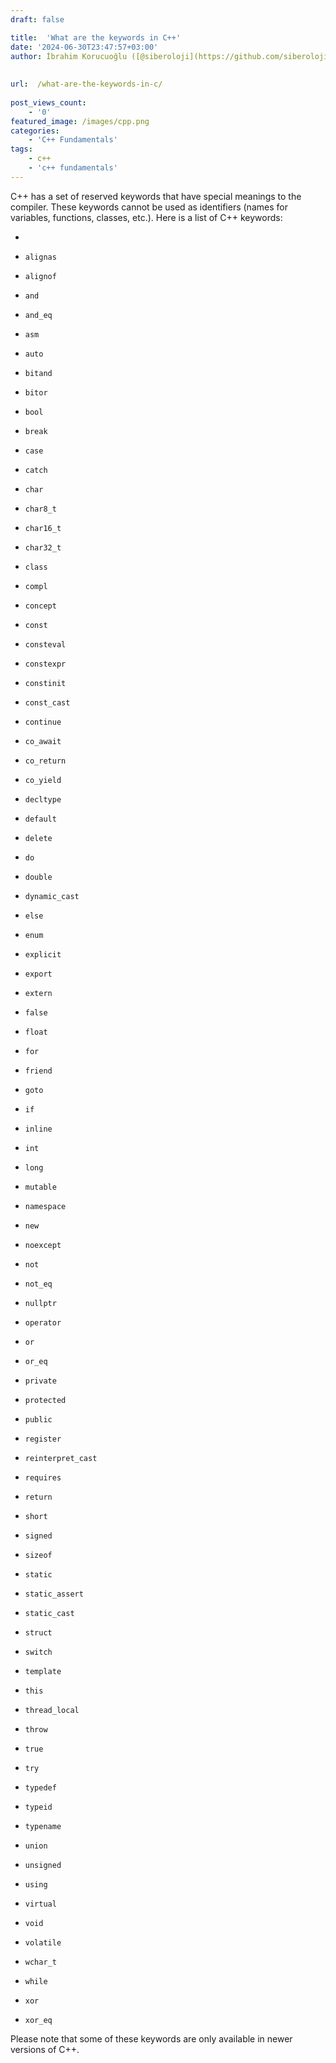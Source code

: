 ```yaml
---
draft: false

title:  'What are the keywords in C++'
date: '2024-06-30T23:47:57+03:00'
author: İbrahim Korucuoğlu ([@siberoloji](https://github.com/siberoloji))
 
 
url:  /what-are-the-keywords-in-c/
 
post_views_count:
    - '0'
featured_image: /images/cpp.png
categories:
    - 'C++ Fundamentals'
tags:
    - c++
    - 'c++ fundamentals'
---
```



C++ has a set of reserved keywords that have special meanings to the compiler. These keywords cannot be used as identifiers (names for variables, functions, classes, etc.). Here is a list of C++ keywords:


* 
* `alignas`

* `alignof`

* `and`

* `and_eq`

* `asm`

* `auto`

* `bitand`

* `bitor`

* `bool`

* `break`

* `case`

* `catch`

* `char`

* `char8_t`

* `char16_t`

* `char32_t`

* `class`

* `compl`

* `concept`

* `const`

* `consteval`

* `constexpr`

* `constinit`

* `const_cast`

* `continue`

* `co_await`

* `co_return`

* `co_yield`

* `decltype`

* `default`

* `delete`

* `do`

* `double`

* `dynamic_cast`

* `else`

* `enum`

* `explicit`

* `export`

* `extern`

* `false`

* `float`

* `for`

* `friend`

* `goto`

* `if`

* `inline`

* `int`

* `long`

* `mutable`

* `namespace`

* `new`

* `noexcept`

* `not`

* `not_eq`

* `nullptr`

* `operator`

* `or`

* `or_eq`

* `private`

* `protected`

* `public`

* `register`

* `reinterpret_cast`

* `requires`

* `return`

* `short`

* `signed`

* `sizeof`

* `static`

* `static_assert`

* `static_cast`

* `struct`

* `switch`

* `template`

* `this`

* `thread_local`

* `throw`

* `true`

* `try`

* `typedef`

* `typeid`

* `typename`

* `union`

* `unsigned`

* `using`

* `virtual`

* `void`

* `volatile`

* `wchar_t`

* `while`

* `xor`

* `xor_eq`




Please note that some of these keywords are only available in newer versions of C++.
